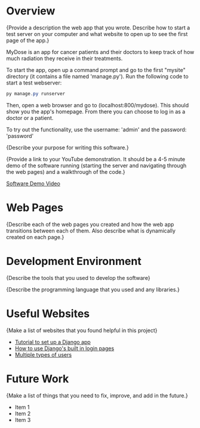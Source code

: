 # Overview

{Provide a description the web app that you wrote. Describe how to start a test server on your computer and what website to open up to see the first page of the app.}

MyDose is an app for cancer patients and their doctors to keep track of how much radiation they receive in their treatments. 

To start the app, open up a command prompt and go to the first "mysite" directory (it contains a file named 'manage.py'). Run the following code to start a test webserver:

```powershell
py manage.py runserver
```

Then, open a web browser and go to (localhost:800/mydose). This should show you the app's homepage. From there you can choose to log in as a doctor or a patient. 

To try out the functionality, use the username: 'admin' and the password: 'password'

{Describe your purpose for writing this software.}

{Provide a link to your YouTube demonstration.  It should be a 4-5 minute demo of the software running (starting the server and navigating through the web pages) and a walkthrough of the code.}

[Software Demo Video](http://youtube.link.goes.here)

# Web Pages

{Describe each of the web pages you created and how the web app transitions between each of them.  Also describe what is dynamically created on each page.}

# Development Environment

{Describe the tools that you used to develop the software}

{Describe the programming language that you used and any libraries.}

# Useful Websites

{Make a list of websites that you found helpful in this project}
* [Tutorial to set up a Django app](https://docs.djangoproject.com/en/4.2/intro/tutorial01/)
* [How to use Django's built in login pages](https://learndjango.com/tutorials/django-login-and-logout-tutorial)
* [Multiple types of users](https://simpleisbetterthancomplex.com/tutorial/2018/01/18/how-to-implement-multiple-user-types-with-django.html)

# Future Work

{Make a list of things that you need to fix, improve, and add in the future.}
* Item 1
* Item 2
* Item 3
